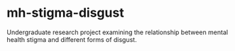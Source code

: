 # mh-stigma-disgust
Undergraduate research project examining the relationship between mental health stigma and different forms of disgust.
